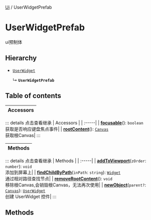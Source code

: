 [Ui](../groups/Core.Ui.md) / UserWidgetPrefab

# UserWidgetPrefab <Badge type="tip" text="Class" /> <Score text="UserWidgetPrefab" />

ui预制体

## Hierarchy

- [`UserWidget`](mw.UserWidget.md)

  ↳ **`UserWidgetPrefab`**

## Table of contents

| Accessors |
| :-----|


::: details 点击查看继承
| Accessors |
| :-----|
| **[focusable](mw.UserWidget.md#focusable)**(): `boolean` <br> 获取是否响应键盘焦点事件|
| **[rootContent](mw.UserWidget.md#rootcontent)**(): [`Canvas`](mw.Canvas.md) <br> 获取根Canvas|
:::


| Methods |
| :-----|


::: details 点击查看继承
| Methods |
| :-----|
| **[addToViewport](mw.UserWidget.md#addtoviewport)**(`zOrder`: `number`): `void` <br> 添加到屏幕上|
| **[findChildByPath](mw.UserWidget.md#findchildbypath)**(`inPath`: `string`): [`Widget`](mw.Widget.md) <br> 通过相对路径查找节点|
| **[removeRootContent](mw.UserWidget.md#removerootcontent)**(): `void` <br> 移除根Canvas,会销毁根Canvas，无法再次使用|
| **[newObject](mw.UserWidget.md#newobject)**(`parent?`: [`Canvas`](mw.Canvas.md)): [`UserWidget`](mw.UserWidget.md) <br> 创建 UserWidget 控件|
:::


## Methods